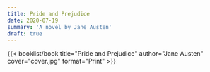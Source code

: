 ```yaml
---
title: Pride and Prejudice
date: 2020-07-19
summary: 'A novel by Jane Austen'
draft: true
---
```


{{< booklist/book
title="Pride and Prejudice"
author="Jane Austen"
cover="cover.jpg"
format="Print" >}}
